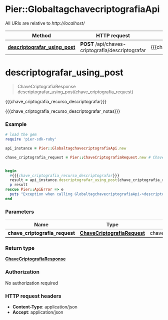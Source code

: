 # Pier::GlobaltagchavecriptografiaApi

All URIs are relative to *http://localhost/*

Method | HTTP request | Description
------------- | ------------- | -------------
[**descriptografar_using_post**](GlobaltagchavecriptografiaApi.md#descriptografar_using_post) | **POST** /api/chaves-criptografia/descriptografar | {{{chave_criptografia_recurso_descriptografar}}}


# **descriptografar_using_post**
> ChaveCriptografiaResponse descriptografar_using_post(chave_criptografia_request)

{{{chave_criptografia_recurso_descriptografar}}}

{{{chave_criptografia_recurso_descriptografar_notas}}}

### Example
```ruby
# load the gem
require 'pier-sdk-ruby'

api_instance = Pier::GlobaltagchavecriptografiaApi.new

chave_criptografia_request = Pier::ChaveCriptografiaRequest.new # ChaveCriptografiaRequest | chaveCriptografiaRequest


begin
  #{{{chave_criptografia_recurso_descriptografar}}}
  result = api_instance.descriptografar_using_post(chave_criptografia_request)
  p result
rescue Pier::ApiError => e
  puts "Exception when calling GlobaltagchavecriptografiaApi->descriptografar_using_post: #{e}"
end
```

### Parameters

Name | Type | Description  | Notes
------------- | ------------- | ------------- | -------------
 **chave_criptografia_request** | [**ChaveCriptografiaRequest**](ChaveCriptografiaRequest.md)| chaveCriptografiaRequest | 

### Return type

[**ChaveCriptografiaResponse**](ChaveCriptografiaResponse.md)

### Authorization

No authorization required

### HTTP request headers

 - **Content-Type**: application/json
 - **Accept**: application/json



